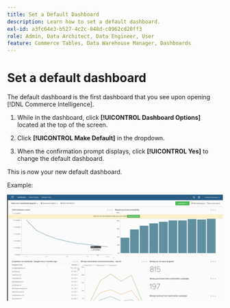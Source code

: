 ```yaml
---
title: Set a Default Dashboard
description: Learn how to set a default dashboard.
exl-id: a3fc64e3-b527-4c2c-848d-c0962cd20ff3
role: Admin, Data Architect, Data Engineer, User
feature: Commerce Tables, Data Warehouse Manager, Dashboards
---
```

# Set a default dashboard

The default dashboard is the first dashboard that you see upon opening [!DNL Commerce Intelligence].

1. While in the dashboard, click **[!UICONTROL Dashboard Options]** located at the top of the screen.

1. Click **[!UICONTROL Make Default]** in the dropdown.

1. When the confirmation prompt displays, click **[!UICONTROL Yes]** to change the default dashboard.

This is now your new default dashboard.

Example:

![default dashboard](../../assets/default_dashboard.gif)
